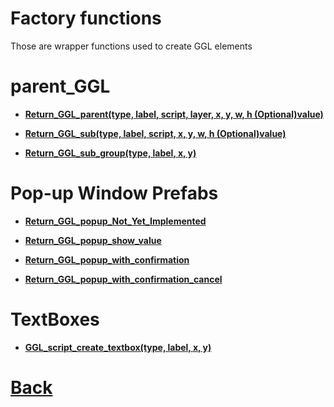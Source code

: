 # Factory functions

Those are wrapper functions used to create GGL elements

# parent_GGL

- **[Return_GGL_parent(type, label, script, layer, x, y, w, h (Optional)value)](https://github.com/Ced30/GML-GUI-Library-GGL-Documentation/blob/main/API/GGL_factory/Return_GGL_parent.md)**

- **[Return_GGL_sub(type, label, script, x, y, w, h (Optional)value)](https://github.com/Ced30/GML-GUI-Library-GGL-Documentation/blob/main/API/GGL_factory/Return_GGL_sub.md)**

- **[Return_GGL_sub_group(type, label, x, y)](https://github.com/Ced30/GML-GUI-Library-GGL-Documentation/blob/main/API/GGL_factory/Return_GGL_sub_group.md)**

# Pop-up Window Prefabs

- **[Return_GGL_popup_Not_Yet_Implemented](https://github.com/Ced30/GML-GUI-Library-GGL-Documentation/blob/main/API/GGL_factory/Return_GGL_popup_Not_Yet_Implemented.md)**

- **[Return_GGL_popup_show_value](https://github.com/Ced30/GML-GUI-Library-GGL-Documentation/blob/main/API/GGL_factory/Return_GGL_popup_show_value.md)**

- **[Return_GGL_popup_with_confirmation](https://github.com/Ced30/GML-GUI-Library-GGL-Documentation/blob/main/API/GGL_factory/Return_GGL_popup_with_confirmation.md)**

- **[Return_GGL_popup_with_confirmation_cancel](https://github.com/Ced30/GML-GUI-Library-GGL-Documentation/blob/main/API/GGL_factory/Return_GGL_popup_with_confirmation_cancel.md)**

# TextBoxes

- **[GGL_script_create_textbox(type, label, x, y)](https://github.com/Ced30/GML-GUI-Library-GGL-Documentation/blob/main/API/GGL_factory/GGL_script_create_textbox.md)**

# [Back](https://github.com/Ced30/GML-GUI-Library-GGL-Documentation/blob/main/README.md)
